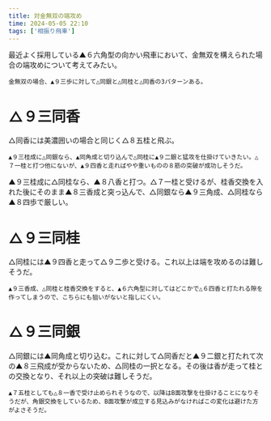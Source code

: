 ```yaml
---
title: 対金無双の端攻め
time: 2024-05-05 22:10
tags: ['相振り飛車']
---
```


<MultiColumns>
  <Column>
    最近よく採用している▲６六角型の向かい飛車において、金無双を構えられた場合の端攻めについて考えてみたい。

    金無双の場合、▲９三歩に対して△同銀と△同桂と△同香の3パターンある。
  </Column>
  <Column>
    <KifuPlayer sfen='position sfen ln7/1skgg3l/ppppp1npb/5sr1p/P3Pp3/2PB4P/2NPSPPP1/4GGKS1/LR5NL b Pp 49 - moves 9e9d 9c9d P*9c' />
  </Column>
</MultiColumns>

# △９三同香

<MultiColumns>
  <Column>
    △同香には美濃囲いの場合と同じく△８五桂と飛ぶ。

    ▲９三桂成に△同銀なら、▲同角成と切り込んで△同桂に▲９二銀と猛攻を仕掛けていきたい。△７一桂と打つ他にないが、▲９四香と走ればやや重いものの８筋の突破が成功しそうだ。
  </Column>
  <Column>
    <KifuPlayer sfen='position sfen ln7/1skgg3l/Ppppp1npb/p4sr1p/4Pp3/2PB4P/2NPSPPP1/4GGKS1/LR5NL w 2p 52 - moves 9a9c 7g8e 6c6d 8e9c+ 8b9c 6f9c+ 8a9c S*9b N*7a 9i9d' />
  </Column>
</MultiColumns>

<MultiColumns>
  <Column>
    ▲９三桂成に△同桂なら、▲８八香と打つ。△７一桂と受けるが、桂香交換を入れた後にそのまま▲８三香成と突っ込んで、△同銀なら▲９三角成、△同桂なら▲８四歩で厳しい。
  </Column>
  <Column>
    <KifuPlayer sfen='position sfen 1n7/1skgg3l/+Npp1p1npb/p2p1sr1p/4Pp3/2PB4P/3PSPPP1/4GGKS1/LR5NL w Lppp 56 - moves 8a9c L*8h N*7a 9i9d P*9b 9d9c+ 9b9c 8h8c+ 8b8c 6f9c+' />
  </Column>
</MultiColumns>

# △９三同桂

<MultiColumns>
  <Column>
    △同桂には▲９四香と走って△９二歩と受ける。これ以上は端を攻めるのは難しそうだ。

    ▲９三香成、△同桂と桂香交換をすると、▲６六角型に対してはどこかで△６四香と打たれる隙を作ってしまうので、こちらにも狙いがないと指しにくい。
  </Column>
  <Column>
    <KifuPlayer sfen='position sfen ln7/1skgg3l/Ppppp1npb/p4sr1p/4Pp3/2PB4P/2NPSPPP1/4GGKS1/LR5NL w 2p 52 - moves 8a9c 9i9d P*9b' />
  </Column>
</MultiColumns>

# △９三同銀

<MultiColumns>
  <Column>
    △同銀には▲同角成と切り込む。これに対して△同香だと▲９二銀と打たれて次の▲８三飛成が受からないため、△同桂の一択となる。その後は香が走って桂との交換となり、それ以上の突破は難しそうだ。

    ▲７五桂としても△８一香で受け止められそうなので、以降はB面攻撃を仕掛けることになりそうだが、角銀交換をしているため、B面攻撃が成立する見込みがなければこの変化は避けた方がよさそうだ。
  </Column>
  <Column>
    <KifuPlayer sfen='position sfen ln7/1skgg3l/Ppppp1npb/p4sr1p/4Pp3/2PB4P/2NPSPPP1/4GGKS1/LR5NL w 2p 52 - moves 8b9c 6f9c+ 8a9c 9i9d P*9b 9d9c+ 9b9c' />
  </Column>
</MultiColumns>
